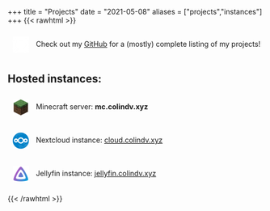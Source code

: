 +++
title = "Projects"
date = "2021-05-08"
aliases = ["projects","instances"]
+++
{{< rawhtml >}}
  <p>
  <img src="/img/github.png" style="display: inline-block; vertical-align: middle; margin: 10px" width="32" height="32" />
    Check out my <a href="https://github.com/Cubevoid">GitHub</a> for a (mostly) complete listing of my projects!
  </p>
  <h2>Hosted instances:</h2>
  <p>
  <img src="/img/minecraft.png" style="display: inline-block; vertical-align: middle; margin: 10px" width="32" height="32" />
    Minecraft server: <b>mc.colindv.xyz</b>
  </p>
  <p>
  <img src="/img/nextcloud.png" style="display: inline-block; vertical-align: middle; margin: 10px" width="32" height="32" />
    Nextcloud instance: <a href="https://cloud.colindv.xyz">cloud.colindv.xyz</a>
  </p>
  <p>
  <img src="/img/jellyfin.png" style="display: inline-block; vertical-align: middle; margin: 10px" width="32" height="32" />
    Jellyfin instance: <a href="https://jellyfin.colindv.xyz/web/index.html#!/home.html">jellyfin.colindv.xyz</a>
  </p>

{{< /rawhtml >}}
